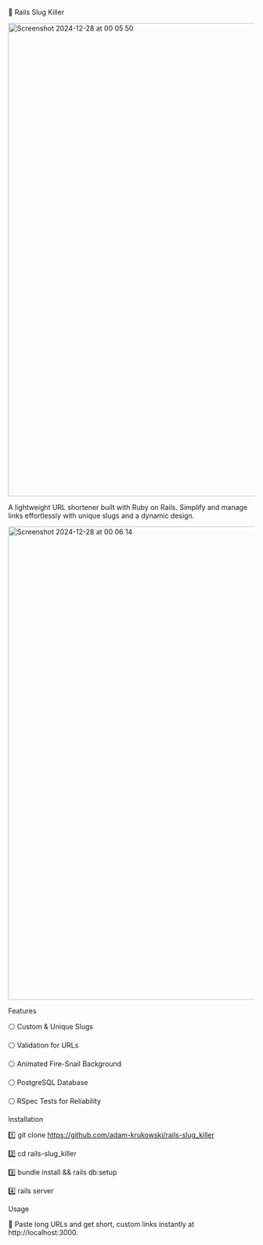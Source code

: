 🐌 Rails Slug Killer

<img width="965" alt="Screenshot 2024-12-28 at 00 05 50" src="https://github.com/user-attachments/assets/4b27a4e6-5298-4e6c-8fd3-09f122fcb741" />

A lightweight URL shortener built with Ruby on Rails. Simplify and manage links effortlessly with unique slugs and a dynamic design.

<img width="965" alt="Screenshot 2024-12-28 at 00 06 14" src="https://github.com/user-attachments/assets/e98af120-7a24-42a3-9702-9c0dc34733f4" />


Features

⚪️  Custom & Unique Slugs

⚪️  Validation for URLs

⚪️  Animated Fire-Snail Background

⚪️  PostgreSQL Database

⚪️  RSpec Tests for Reliability


Installation

1️⃣ git clone https://github.com/adam-krukowski/rails-slug_killer

2️⃣ cd rails-slug_killer

3️⃣ bundle install && rails db:setup

4️⃣ rails server

Usage

🐌 Paste long URLs and get short, custom links instantly at http://localhost:3000.
